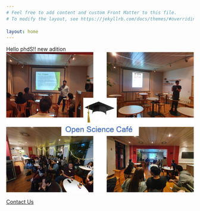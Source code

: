 ```yaml
---
# Feel free to add content and custom Front Matter to this file.
# To modify the layout, see https://jekyllrb.com/docs/themes/#overriding-theme-defaults

layout: home
---
```

Hello phdS!! new adition
![Our meeting](assets/images/Picture1.png)

[Contact Us](/contact/)
